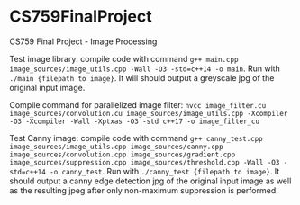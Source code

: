 # CS759FinalProject
CS759 Final Project - Image Processing

Test image library: compile code with command `g++ main.cpp image_sources/image_utils.cpp -Wall -O3 -std=c++14 -o main`.
Run with `./main {filepath to image}`. It will should output a greyscale jpg of the original input image.

Compile command for parallelized image filter: `nvcc image_filter.cu image_sources/convolution.cu image_sources/image_utils.cpp -Xcompiler -O3 -Xcompiler -Wall -Xptxas -O3 -std c++17 -o image_filter_cu`

Test Canny image: compile code with command `g++ canny_test.cpp image_sources/image_utils.cpp image_sources/canny.cpp image_sources/convolution.cpp image_sources/gradient.cpp image_sources/suppression.cpp image_sources/threshold.cpp -Wall -O3 -std=c++14 -o canny_test`. Run with `./canny_test {filepath to image}`. It should output a canny edge detection jpg of the original input image as well as the resulting jpeg after only non-maximum suppression is performed.
